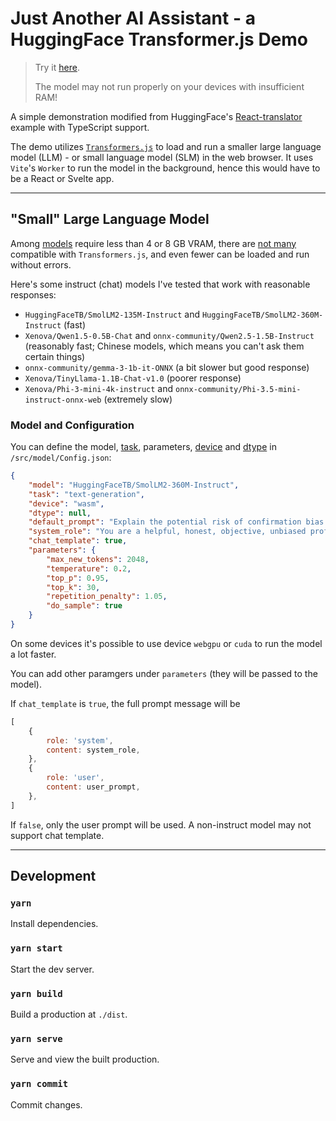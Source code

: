 # Just Another AI Assistant - a HuggingFace Transformer.js Demo

> Try it [here](https://alankrantas.github.io/just-another-ai-assistant-huggingface-transformers-js/).
>
> The model may not run properly on your devices with insufficient RAM!

A simple demonstration modified from HuggingFace's [React-translator](https://github.com/huggingface/transformers.js/tree/main/examples/react-translator) example with TypeScript support.

The demo utilizes [`Transformers.js`](https://huggingface.co/docs/transformers.js/index) to load and run a smaller large language model (LLM) - or small language model (SLM) in the web browser. It uses `Vite`'s `Worker` to run the model in the background, hence this would have to be a React or Svelte app.

---

## "Small" Large Language Model

Among [models](https://llm.extractum.io/list/) require less than 4 or 8 GB VRAM, there are [not many](https://huggingface.co/models?pipeline_tag=text-generation&library=transformers.js&sort=trending) compatible with `Transformers.js`, and even fewer can be loaded and run without errors.

Here's some instruct (chat) models I've tested that work with reasonable responses:

- `HuggingFaceTB/SmolLM2-135M-Instruct` and `HuggingFaceTB/SmolLM2-360M-Instruct` (fast)
- `Xenova/Qwen1.5-0.5B-Chat` and `onnx-community/Qwen2.5-1.5B-Instruct` (reasonably fast; Chinese models, which means you can't ask them certain things)
- `onnx-community/gemma-3-1b-it-ONNX` (a bit slower but good response)
- `Xenova/TinyLlama-1.1B-Chat-v1.0` (poorer response)
- `Xenova/Phi-3-mini-4k-instruct` and `onnx-community/Phi-3.5-mini-instruct-onnx-web` (extremely slow)

### Model and Configuration

You can define the model, [task](https://huggingface.co/docs/transformers.js/main/en/index#tasks), parameters, [device](https://github.com/huggingface/transformers.js/blob/main/src/utils/devices.js) and [dtype](https://github.com/huggingface/transformers.js/blob/main/src/utils/dtypes.js) in `/src/model/Config.json`:

```json
{
    "model": "HuggingFaceTB/SmolLM2-360M-Instruct",
    "task": "text-generation",
    "device": "wasm",
    "dtype": null,
    "default_prompt": "Explain the potential risk of confirmation bias and echo chamber effect while using generative AI to 'prove' your arguments.",
    "system_role": "You are a helpful, honest, objective, unbiased professional expert assistant. Be concise and to the point. Use the same language of the user and format your responses.",
    "chat_template": true,
    "parameters": {
        "max_new_tokens": 2048,
        "temperature": 0.2,
        "top_p": 0.95,
        "top_k": 30,
        "repetition_penalty": 1.05,
        "do_sample": true
    }
}
```

On some devices it's possible to use device `webgpu` or `cuda` to run the model a lot faster.

You can add other paramgers under `parameters` (they will be passed to the model).

If `chat_template` is `true`, the full prompt message will be

```js
[
    {
        role: 'system',
        content: system_role,
    },
    {
        role: 'user',
        content: user_prompt,
    },
]
```

If `false`, only the user prompt will be used. A non-instruct model may not support chat template.

---

## Development

### `yarn`

Install dependencies.

### `yarn start`

Start the dev server.

### `yarn build`

Build a production at `./dist`.

### `yarn serve`

Serve and view the built production.

### `yarn commit`

Commit changes.
